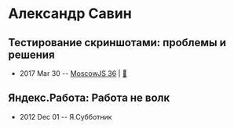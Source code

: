 # Александр Савин

## Тестирование скриншотами: проблемы и решения
- 2017 Mar 30 -- [MoscowJS 36](https://www.youtube.com/watch?v=tS6XHqRhpEQ&feature=youtu.be&t=26m58s)  | [:notebook:](https://drive.google.com/open?id=0BzyxUcwres7NNTNORjlINU43RmM)  
## Яндекс.Работа: Работа не волк
- 2012 Dec 01 -- Я.Субботник    
